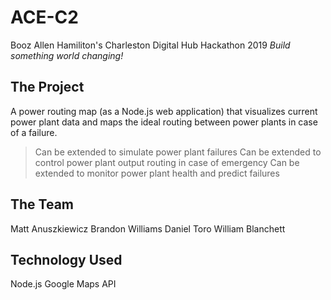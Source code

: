 # ACE-C2

Booz Allen Hamiliton's Charleston Digital Hub Hackathon 2019
*Build something world changing!*

## The Project
A power routing map (as a Node.js web application) that visualizes current power plant data and maps the ideal routing between power plants in case of a failure.
>Can be extended to simulate power plant failures
>Can be extended to control power plant output routing in case of emergency
>Can be extended to monitor power plant health and predict failures

## The Team
Matt Anuszkiewicz
Brandon Williams
Daniel Toro
William Blanchett

## Technology Used
Node.js
Google Maps API

